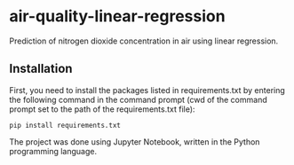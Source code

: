 # air-quality-linear-regression
Prediction of nitrogen dioxide concentration in air using linear regression.

Installation
------

First, you need to install the packages listed in requirements.txt by entering the following command in the command prompt (cwd of the command prompt set to the path of the requirements.txt file):
    
    pip install requirements.txt

The project was done using Jupyter Notebook, written in the Python programming language. 
